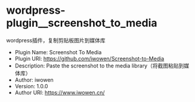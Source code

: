 # wordpress-plugin__screenshot_to_media
wordpress插件，复制剪贴板图片到媒体库

- Plugin Name: Screenshot To Media
- Plugin URI: https://github.com/iwowen/Screenshot-to-Media
- Description: Paste the screenshot to the media library（将截图粘贴到媒体库）
- Author: iwowen
- Version: 1.0.0
- Author URI: https://www.iwowen.cn/
